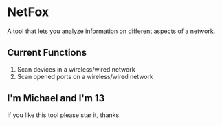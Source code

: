 # NetFox
A tool that lets you analyze information on different aspects of a network.
## Current Functions
1. Scan devices in a wireless/wired network
2. Scan opened ports on a wireless/wired network
## I'm Michael and I'm 13
If you like this tool please star it, thanks.
